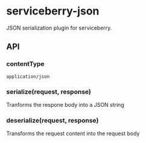 serviceberry-json
=================

JSON serialization plugin for serviceberry.

API
---

### contentType

`application/json`

### serialize(request, response)

Tranforms the respone body into a JSON string

### deserialize(request, response)

Transforms the request content into the request body